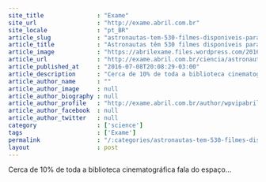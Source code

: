 ```yaml
---
site_title               : "Exame"
site_url                 : "http://exame.abril.com.br"
site_locale              : "pt_BR"
article_slug             : "astronautas-tem-530-filmes-disponiveis-para-ver-no-espaco"
article_title            : "Astronautas têm 530 filmes disponíveis para ver no espaço"
article_image            : "https://abrilexame.files.wordpress.com/2016/09/size_960_16_9_1529190261.jpg?quality=70&strip=all&w=960"
article_url              : "http://exame.abril.com.br/ciencia/astronautas-tem-530-filmes-disponiveis-para-ver-no-espaco/"
article_published_at     : "2016-07-08T20:08:29-03:00"
article_description      : "Cerca de 10% de toda a biblioteca cinematográfica fala do espaço..."
article_author_name      : ""
article_author_image     : null
article_author_biography : null
article_author_profile   : "http://exame.abril.com.br/author/wpvipabril/"
article_author_facebook  : null
article_author_twitter   : null
category                 : ['science']
tags                     : ['Exame']
permalink                : "/:categories/astronautas-tem-530-filmes-disponiveis-para-ver-no-espaco/"
layout                   : post
---
```


Cerca de 10% de toda a biblioteca cinematográfica fala do espaço...
